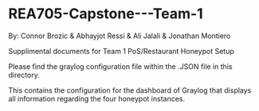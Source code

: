 # REA705-Capstone---Team-1
By: Connor Brozic & Abhayjot Ressi & Ali Jalali & Jonathan Montiero


Supplimental documents for Team 1 PoS/Restaurant Honeypot Setup


Please find the graylog configuration file within the .JSON file in this directory.


This contains the configuration for the dashboard of Graylog that displays all information regarding the four honeypot instances.
